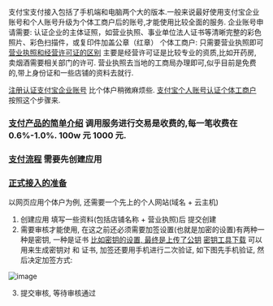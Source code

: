 
支付宝支付接入包括了手机端和电脑两个大的版本.一般来说最好使用支付宝企业账号和个人账号升级为个体工商户后的账号,才能使用比较全面的服务.
企业账号申请需要: 认证企业的主体证照，如营业执照、事业单位法人证书等清晰完整的彩色照片、彩色扫描件，或复印件加盖公章（红章）
个体工商户: 只需要营业执照即可
[营业执照和经营许可证的区别](https://www.sohu.com/a/403660856_120127084) 主要是经营许可证是比较专业的资质,比如开药房, 卖烟酒需要相关部门的许可.
营业执照去当地的工商局办理即可,似乎目前是免费的,带上身份证和一些店铺的资料去就行.

[注册认证支付宝企业账号](https://certifyweb.alipay.com/certify/reg/guide#/) 比个体户稍微麻烦些.
[支付宝个人账号认证个体工商户](https://opendocs.alipay.com/common/02kkul) 按照这个步骤来.

### [支付产品的简单介绍](https://opendocs.alipay.com/open/009ypx) 调用服务进行交易是收费的,每一笔收费在 0.6%-1.0%. 100w 元 1000 元.

### [支付流程](https://opendocs.alipay.com/open/203/105285) 需要先创建应用

### [正式接入的准备](https://opendocs.alipay.com/open/203/107084)
以网页应用个体户为例, 还需要一个先上的个人网站(域名 + 云主机)

1. 创建应用 填写一些资料(包括店铺名称  +  营业执照)后 提交创建
2. 需要审核才能使用, 在这之前还必须需要加签设置(也就是加密的设置)有两种一种是密钥, 一种是证书 [比如密钥的设置, 最终是上传了公钥](https://opendocs.alipay.com/common/02kdnc)
[密钥工具下载](https://opendocs.alipay.com/common/02kipk) 可以用来生成密钥对 和 证书, 加签还要用手机进行二次验证, 如下图先手机验证, 然后决定加签方式:

![image](https://user-images.githubusercontent.com/10356819/221112713-991bdf3e-331d-45bd-a990-ddb4d1c41eb8.png)

3. 提交审核, 等待审核通过
